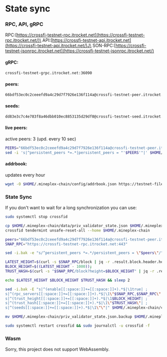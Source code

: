 # State sync

### RPC, API, gRPC <a href="#rpc" id="rpc"></a>

RPC:[https://crossfi-testnet-rpc.itrocket.net](https://crossfi-testnet-rpc.itrocket.net/)\
API:[https://crossfi-testnet-api.itrocket.net](https://crossfi-testnet-api.itrocket.net/)J\
SON-RPC:[https://crossfi-testnet-jsonrpc.itrocket.net](https://crossfi-testnet-jsonrpc.itrocket.net/)

#### gRPC: <a href="#grpc" id="grpc"></a>

```bash
crossfi-testnet-grpc.itrocket.net:36090
```

#### peers: <a href="#peer" id="peer"></a>

```bash
66bdf53ec0c2ceeefd9a4c29d7f7926e136f114a@crossfi-testnet-peer.itrocket.net:36656
```

#### seeds: <a href="#seed" id="seed"></a>

```bash
dd83e3c7c4e783f8a46dbb010ec8853135d29df0@crossfi-testnet-seed.itrocket.net:36656
```

#### live peers: <a href="#live-peers" id="live-peers"></a>

active peers: 3 (upd. every 10 sec)

```bash
PEERS="66bdf53ec0c2ceeefd9a4c29d7f7926e136f114a@crossfi-testnet-peer.itrocket.net:36656,b88d969ba0e158da1b4066f5c17af9da68c52c7a@65.109.53.24:44656,5ebd3b1590d7383c0bb6696ad364934d7f1c984e@160.202.128.199:56156"
sed -i 's|^persistent_peers *=.*|persistent_peers = "'$PEERS'"|' $HOME/.mineplex-chain/config/config.toml
```

#### addrbook: <a href="#addrbook" id="addrbook"></a>

updates every hour

```bash
wget -O $HOME/.mineplex-chain/config/addrbook.json https://testnet-files.itrocket.net/crossfi/addrbook.json
```



### State Sync <a href="#sync" id="sync"></a>

If you don't want to wait for a long synchronization you can use:

```bash
sudo systemctl stop crossfid

cp $HOME/.mineplex-chain/data/priv_validator_state.json $HOME/.mineplex-chain/priv_validator_state.json.backup
crossfid tendermint unsafe-reset-all --home $HOME/.mineplex-chain

peers="66bdf53ec0c2ceeefd9a4c29d7f7926e136f114a@crossfi-testnet-peer.itrocket.net:36656,b88d969ba0e158da1b4066f5c17af9da68c52c7a@65.109.53.24:44656,5ebd3b1590d7383c0bb6696ad364934d7f1c984e@160.202.128.199:56156"  
SNAP_RPC="https://crossfi-testnet-rpc.itrocket.net:443"

sed -i.bak -e "s/^persistent_peers *=.*/persistent_peers = \"$peers\"/" $HOME/.mineplex-chain/config/config.toml 

LATEST_HEIGHT=$(curl -s $SNAP_RPC/block | jq -r .result.block.header.height);
BLOCK_HEIGHT=$((LATEST_HEIGHT - 1000));
TRUST_HASH=$(curl -s "$SNAP_RPC/block?height=$BLOCK_HEIGHT" | jq -r .result.block_id.hash) 

echo $LATEST_HEIGHT $BLOCK_HEIGHT $TRUST_HASH && sleep 2

sed -i.bak -E "s|^(enable[[:space:]]+=[[:space:]]+).*$|\1true| ;
s|^(rpc_servers[[:space:]]+=[[:space:]]+).*$|\1\"$SNAP_RPC,$SNAP_RPC\"| ;
s|^(trust_height[[:space:]]+=[[:space:]]+).*$|\1$BLOCK_HEIGHT| ;
s|^(trust_hash[[:space:]]+=[[:space:]]+).*$|\1\"$TRUST_HASH\"| ;
s|^(seeds[[:space:]]+=[[:space:]]+).*$|\1\"\"|" $HOME/.mineplex-chain/config/config.toml

mv $HOME/.mineplex-chain/priv_validator_state.json.backup $HOME/.mineplex-chain/data/priv_validator_state.json

sudo systemctl restart crossfid && sudo journalctl -u crossfid -f
```

### Wasm <a href="#wasm" id="wasm"></a>

Sorry, this project does not support WebAssembly.

